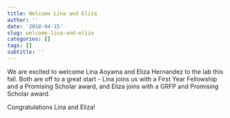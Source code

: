 ```yaml
---
title: Welcome Lina and Eliza
author: ''
date: '2018-04-15'
slug: welcome-lina-and-eliza
categories: []
tags: []
subtitle: ''
---
```


We are excited to welcome Lina Aoyama and Eliza Hernandez to the lab this fall. Both are off to a great start - Lina joins us with a First Year Fellowship and a Promising Scholar award, and Eliza joins with a GRFP and Promising Scholar award. 

Congratulations Lina and Eliza! 
